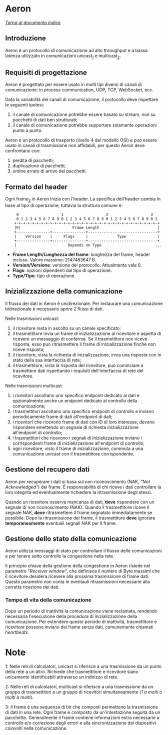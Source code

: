 # Aeron

[_Torna al documento indice_](./README.md)

## Introduzione
Aeron è un protocollo di comunicazione ad alto throughput e a bassa latenza utilizzato in comunicazioni unicast<sub>[1](#1)</sub> e multicast<sub>[2](#2)</sub>.

## Requisiti di progettazione

Aeron è progettato per essere usato in molti tipi diversi di canali di comunicazione: in process communication, UDP, TCP, WebSocket, ecc.

Data la variabilità dei canali di comunicazione, il protocollo deve rispettare le seguenti ipotesi:

1.  il canale di comunicazione potrebbe essere basato su stream, non su pacchetti di dati ben strutturati;
2.  il canale di comunicazione potrebbe supportare solamente operazioni punto a punto.

Aeron è un protocollo di trasporto (livello 4 del modello OSI) e può essere usato in canali di trasmissione non affidabili, per questo Aeron deve confrontarsi con:

1.  perdita di pacchetti;
2.  duplicazione di pacchetti;
3.  ordine errato di arrivo dei  pacchetti.

## Formato del header

Ogni frame<sub>[3](#3)</sub> in Aeron inizia con l'header.
La specifica dell'header cambia in base al tipo di operazione, tuttavia la struttura comune è:

```
     0                   1                   2                   3
     0 1 2 3 4 5 6 7 8 9 0 1 2 3 4 5 6 7 8 9 0 1 2 3 4 5 6 7 8 9 0 1
    +-+-+-+-+-+-+-+-+-+-+-+-+-+-+-+-+-+-+-+-+-+-+-+-+-+-+-+-+-+-+-+-+
    |R|                       Frame Length                          |
    +---------------+---------------+-------------------------------+
    |    Version    |     Flags     |             Type              |
    +---------------+---------------+-------------------------------+
    |                       Depends on Type                        ...

```

-   **Frame Length/Lunghezza del frame**: lunghezza del frame, header incluso. Valore massimo: 2147483647 B.
-   **Version/Versione**: versione del protocollo. Attualmente vale 0.
-   **Flags**: opzioni dipendenti dal tipo di operazione.
-   **Type/Tipo**: tipo di operazione.

## Inizializzazione della comunicazione

Il flusso dei dati in Aeron è unidirezionale. Per instaurare una comunicazione bidirezionale è necessario aprire 2 flussi di dati.

Nelle trasmissioni unicast:
1.  il ricevitore resta in ascolto su un canale specificato;
2.  il trasmettitore invia un frame di inizializzazione al ricevitore e aspetta di ricevere un messaggio di conferma. Se il trasmettitore non riceve risposta, esso può ritrasmettere il frame di inizializzazione finchè non riceve risposta;
3.  il ricevitore, vista la richiesta di inizializzazione, invia una risposta con lo stato della sua interfaccia di rete;
4.  il trasmettitore, vista la risposta del ricevitore, può cominciare a trasmettere dati rispettando i requisiti dell'interfaccia di rete del ricevitore.

Nelle trasmissioni multicast:
1.  i ricevitori ascoltano uno specifico endpoint dedicato ai dati e opzionalmente anche un endpoint dedicato al controllo della comunicazione;
2.  i trasmettitori ascoltano uno specifico endpoint di controllo e inviano periodicamente frame di dati all'endpoint di dati;
3.  i ricevitori che ricevono frame di dati con ID di loro interesse, devono rispondere emettendo un segnale di richiesta inizializzazione all'endpoint di controllo;
4.  i trasmettitori che ricevono i segnali di inizializzazione inviano i corrispondenti frame di inizializzazione all'endpoint di controllo;
5.  ogni ricevitore, visto il frame di inizializzazione, commuta a una comunicazione unicast con il trasmettitore corrispondente.

## Gestione del recupero dati

Aeron per recuperare i dati si basa sul non riconoscimento (NAK, _"Not Acknowledged"_) dei frame.
É responsabilità di chi riceve i dati controllare la loro integrità ed eventualmente richiedere la ritrasmissione degli stessi.

Quando un ricevitore osserva mancanza di dati, **deve** rispondere con un segnale di non riconoscimento (NAK).
Quando il trasmettitore riceve il segnale NAK, **deve** ritrasmettere il frame segnalato immediatamente se possibile.
Dopo la ritrasmissione del frame, il trasmettitore **deve** ignorare **temporaneamente** eventuali segnali NAK per il frame.

## Gestione dello stato della comunicazione

Aeron utilizza messaggi di stato per controllare il flusso delle comunicazioni e per tenere sotto controllo la congestione nella rete.

Il principio chiave della gestione della congestione in Aeron risiede nel parametro "_Receiver window_", che definisce il numero di Byte massimi che il ricevitore desidera ricevere alla prossima trasmissione di frame dati. Questo parametro non conta le eventauli ritrasmissioni necessarie alla corretta ricezione dei dati.

### Tempo di vita della comunicazione

Dopo un periodo di inattività la comunicazione viene reclamata, rendendo necessaria l'esecuzione della procedura di inizializzazione della comunicazione.
Per estendere questo periodo di inattività, trasmettitore e ricevitore possono inviarsi dei frame senza dati, comunemente chiamati _heartbeats_.

# Note

<a name="1">1:</a> Nelle reti di calcolatori, unicast si riferisce a una trasmissione da un punto della rete a un altro. Richiede che trasmettitore e ricevitore siano unicamente identificabili attraverso un indirizzo di rete.

<a name="2">2:</a> Nelle reti di calcolatori, multicast si riferisce a una trasmissione da un gruppo di trasmettitori a un gruppo di ricevitori simultaneamente (_1 a molti_ o _molti a molti_).

<a name="3">3:</a> Il frame è una sequenza di bit che composti permettono la trasmissione di dati in una rete. Ogni frame è composto da un'intestazione seguita da un pacchetto. Generalmente il frame contiene informazioni extra necessarie a controllo e/o correzione degli errori e alla sincronizzazione dei dispositivi coinvolti nella comunicazione.
